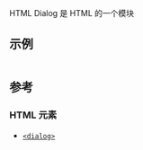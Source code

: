 HTML Dialog 是 HTML 的一个模块

## 示例

```

```

## 参考

### HTML 元素

- [`<dialog>`](https://developer.mozilla.org/zh-CN/docs/Web/HTML/Element/dialog)
